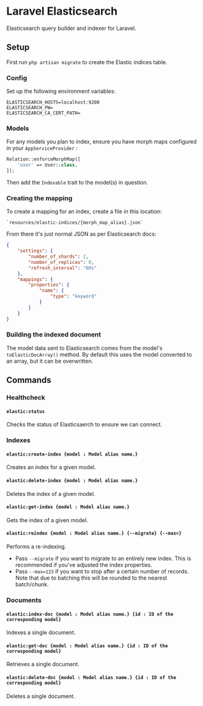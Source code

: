 # Laravel Elasticsearch

Elasticsearch query builder and indexer for Laravel. 

## Setup

First run `php artisan migrate` to create the Elastic indices table.

### Config

Set up the following environment variables:

```
ELASTICSEARCH_HOSTS=localhost:9200
ELASTICSEARCH_PW=
ELASTICSEARCH_CA_CERT_PATH=
```

### Models

For any models you plan to index, ensure you have morph maps configured in your `AppServiceProvider` :

```php
Relation::enforceMorphMap([
    'user' => User::class,
]);
```

Then add the `Indexable` trait to the model(s) in question.

### Creating the mapping

To create a mapping for an index, create a file in this location:

```
`resources/elastic-indices/{morph_map_alias}.json`
```

From there it's just normal JSON as per Elasticsearch docs:

```json
{
    "settings": {
        "number_of_shards": 2,
        "number_of_replicas": 0,
        "refresh_interval": "60s"
    },
    "mappings": {
        "properties": {
            "name": {
                "type": "keyword"
            }
        }
    }
}
```

### Building the indexed document

The model data sent to Elasticsearch comes from the model's `toElasticDocArray()` method. By default this uses the model converted to an array, but it can be overwritten.

## Commands

### Healthcheck

#### `elastic:status`

Checks the status of Elasticsaerch to ensure we can connect.

### Indexes

#### `elastic:create-index {model : Model alias name.}`

Creates an index for a given model.

#### `elastic:delete-index {model : Model alias name.}`

Deletes the index of a given model.

#### `elastic:get-index {model : Model alias name.}`

Gets the index of a given model.

#### `elastic:reindex {model : Model alias name.} {--migrate} {--max=}`

Performs a re-indexing.

- Pass `--migrate` if you want to migrate to an entirely new index. This is recommended if you've adjusted the index properties.
- Pass `--max=123` if you want to stop after a certain number of records. Note that due to batching this will be rounded to the nearest batch/chunk.

### Documents

#### `elastic:index-doc {model : Model alias name.} {id : ID of the corresponding model}`

Indexes a single document.

#### `elastic:get-doc {model : Model alias name.} {id : ID of the corresponding model}`

Retrieves a single document.

#### `elastic:delete-doc {model : Model alias name.} {id : ID of the corresponding model}`

Deletes a single document.

